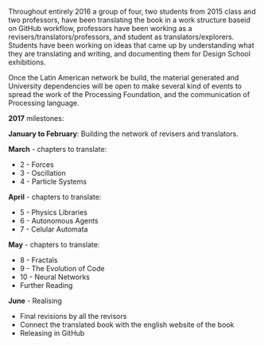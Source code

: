 Throughout entirely 2016 a group of four, two students from 2015 class and two professors, have been translating the book in a work structure baseid on GitHub workflow, professors have been working as a revisers/translators/professors, and student as translators/explorers. Students have been working on ideas that came up by understanding what they are translating and writing, and documenting them for Design School exhibitions. 

Once the Latin American network be build, the material generated and University dependencies will be open to make several kind of events to spread the work of the Processing Foundation, and the communication of Processing language.



**2017** milestones:

**January to February**: Building the network of revisers and translators.

**March** - chapters to translate:

-  2 - Forces
-  3 - Oscillation
-  4 - Particle Systems

**April** - chapters to translate:

- 5 - Physics Libraries
- 6 - Autonomous Agents
- 7 - Celular Automata

**May** - chapters to translate:

- 8 - Fractals
- 9 - The Evolution of Code
- 10 - Neural Networks
- Further Reading

**June** - Realising 

- Final revisions by all the revisors
- Connect the translated book with the english website of the book
- Releasing in GitHub